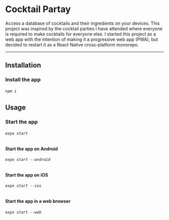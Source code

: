 # Cocktail Partay
Access a database of cocktails and their ingredients on your devices.
This project was inspired by the cocktail parties I have attended where everyone is required to make cocktails for everyone else.
I started this project as a web app with the intention of making it a progressive web app (PWA), but decided to restart it as a React Native cross-platform monorepo.

---
## Installation

### Install the app
###### `npm i`


## Usage

### Start the app
###### `expo start`

#### Start the app on Android
###### `expo start --android`

#### Start the app on iOS
###### `expo start --ios`

#### Start the app in a web browser
###### `expo start --web`
